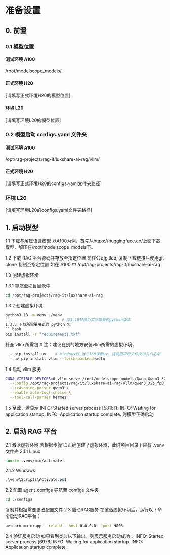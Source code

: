 # 准备设置
## 0. 前置
### 0.1 模型位置
#### 测试环境 A100
/root/modelscope_models/
#### 正式环境 H20
[请填写正式环境H20的模型位置]

#### 环境 L20
[请填写环境L20的模型位置]


### 0.2 模型启动 configs.yaml 文件夹
#### 测试环境 A100
/opt/rag-projects/rag-it/luxshare-ai-rag/vllm/
#### 正式环境 H20
[请填写正式环境H20的configs.yaml文件夹路径]

### 环境 L20
[请填写环境L20的configs.yaml文件夹路径]

## 1. 启动模型
1.1 下载与解压语言模型
以A100为例，首先从https://huggingface.co/上面下载模型，解压在/root/modelscope_models下。

1.2 下载 RAG 平台源码并存放至指定位置
前往公司gitlab, 复制下载链接后使用git clone 复制至指定位置 如在 A100 中 /opt/rag-projects/rag-it/luxshare-ai-rag

1.3 创建虚拟环境

1.3.1 导航至项目目录中

```bash
cd /opt/rag-projects/rag-it/luxshare-ai-rag
```
1.3.2 创建虚拟环境  
```bash
python3.13 -m venv ./venv
```                      # 将3.10替换为实际需要的python版本
1.3.3 下载所需要用到的 python 包  
```bash
pip install -r "requirements.txt"
```
 补全 vllm 所需包    # 注：建议在别的地方安装vllm所需的虚拟环境，
```bash
  - pip install uv    # Windows时 当心360误删uv，提前把项目文件夹加入白名单
  - uv pip install vllm --torch-backend=auto
```
1.4 启动 vllm 服务
```bash
CUDA_VISIBLE_DEVICES=0 vllm serve /root/modelscope_models/Qwen_Qwen3-32B-FP8 \
  --config /opt/rag-projects/rag-it/luxshare-ai-rag/vllm/qwen3_32b_fp8_a100.yaml \
  --reasoning-parser qwen3 \
  --enable-auto-tool-choice \
  --tool-call-parser hermes
```
1.5 至此，若显示
INFO:     Started server process [581611]
INFO:     Waiting for application startup.
INFO:     Application startup complete.
则模型正确启动

## 2. 启动 RAG 平台
2.1 激活虚拟环境
若根据步骤1.3正确创建了虚拟环境，此时项目目录下应有 .venv 文件夹
2.1.1 Linux
```bash
source .venv/bin/activate
```
2.1.2 Windows
```powershell
.\venv\Scripts\Activate.ps1
```

2.2 配置 agent_configs
导航至 configs 文件夹  
```bash
cd ./configs
```
复制并根据需要更改配置文件 
2.3 启动RAG服务
在激活虚拟环境后，运行以下命令启动RAG平台：
```bash
uvicorn main:app --reload --host 0.0.0.0 --port 9005
``` 

2.4 验证服务启动
如果看到类似以下输出，则表示服务启动成功：
INFO:     Started server process [6976]
INFO:     Waiting for application startup.
INFO:     Application startup complete.
